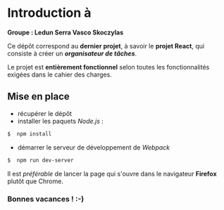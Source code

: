 # Introduction à

**Groupe : Ledun Serra Vasco Skoczylas**

Ce dépôt correspond au **dernier projet**, à savoir le **projet React**, qui consiste à créer un ***organisateur de tâches***.

Le projet est **entièrement fonctionnel** selon toutes les fonctionnalités exigées dans le cahier des charges.

## Mise en place
 * récupérer le dépôt  
 * installer les paquets *Node.js* :
  ```bash
  $  npm install
  ```
  * démarrer le serveur de développement de *Webpack*
  ```bash
  $  npm run dev-server
  ``` 
Il est *préférable* de lancer la page qui s'ouvre dans le navigateur **Firefox** plutôt que Chrome.

### Bonnes vacances ! :-)
